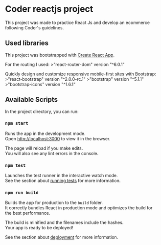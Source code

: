 # Coder reactjs project

This project was made to practice React Js and develop an ecommerce following Coder's guidelines. 

## Used libraries 
This project was bootstrapped with [Create React App](https://github.com/facebook/create-react-app).

For the routing I used: 
    >"react-router-dom" version "^6.0.1"

Quickly design and customize responsive mobile-first sites with Bootstrap:
    >"react-bootstrap" version "^2.0.0-rc.1"
    >"bootstrap" version "^5.1.1"
    >"bootstrap-icons" version "^1.6.1"

## Available Scripts

In the project directory, you can run:

### `npm start`

Runs the app in the development mode.\
Open [http://localhost:3000](http://localhost:3000) to view it in the browser.

The page will reload if you make edits.\
You will also see any lint errors in the console.

### `npm test`

Launches the test runner in the interactive watch mode.\
See the section about [running tests](https://facebook.github.io/create-react-app/docs/running-tests) for more information.

### `npm run build`

Builds the app for production to the `build` folder.\
It correctly bundles React in production mode and optimizes the build for the best performance.

The build is minified and the filenames include the hashes.\
Your app is ready to be deployed!

See the section about [deployment](https://facebook.github.io/create-react-app/docs/deployment) for more information.

